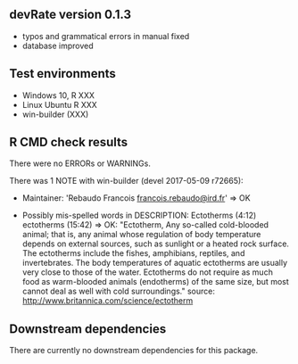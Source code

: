 ## devRate version 0.1.3
* typos and grammatical errors in manual fixed
* database improved

## Test environments
* Windows 10, R XXX
* Linux Ubuntu R XXX
* win-builder (XXX)

## R CMD check results
There were no ERRORs or WARNINGs. 

There was 1 NOTE with win-builder (devel 2017-05-09 r72665):

* Maintainer: 'Rebaudo Francois <francois.rebaudo@ird.fr>'
=> OK

* Possibly mis-spelled words in DESCRIPTION:
  Ectotherms (4:12)
  ectotherms (15:42)
=> OK: "Ectotherm, Any so-called cold-blooded animal; that is, any animal whose regulation of body temperature depends on external sources, such as sunlight or a heated rock surface. The ectotherms include the fishes, amphibians, reptiles, and invertebrates. The body temperatures of aquatic ectotherms are usually very close to those of the water. Ectotherms do not require as much food as warm-blooded animals (endotherms) of the same size, but most cannot deal as well with cold surroundings."
source: http://www.britannica.com/science/ectotherm

## Downstream dependencies
There are currently no downstream dependencies for this package.
